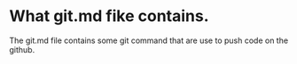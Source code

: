 # What git.md fike contains. 

The git.md file contains some git command that are use to push code on the github.